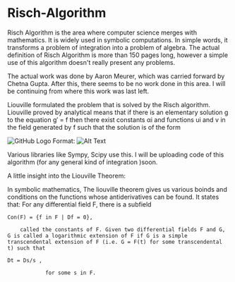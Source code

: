 # Risch-Algorithm

Risch Algorithm is the area where computer science merges with mathematics.
It is widely used in symbolic computations. In simple words, it transforms a problem of integration
into a problem of algebra. 
The actual definition of Risch Algorithm is more than 150 pages long, however a simple use of this algorithm
doesn't really present any problems.

The actual work was done by Aaron Meurer, which was carried forward by Chetna Gupta. After this, there seems to be no work done in this area. I will be continuing from where this work was last left.

Liouville formulated the problem that is solved by the Risch algorithm. Liouville proved by analytical means that if there is an elementary solution g to the equation g′ = f then there exist constants αi and functions ui and v in the field generated by f such that the solution is of the form

![GitHub Logo](https://wikimedia.org/api/rest_v1/media/math/render/svg/50212745bbdbd8433fbfe3fe035d4548ee454a87)
Format: ![Alt Text](url)
    
    
Various libraries like Sympy, Scipy use this.
I will be uploading code of this algorithm (for any general kind of integration )soon. 

A little insight into the Liouville Theorem:

In symbolic mathematics, The liouville theorem gives us various boinds and conditions on the functions whose
antiderivatives can be found. 
It states that:
For any differential field F, there is a subfield

    Con(F) = {f in F | Df = 0},
    
        called the constants of F. Given two differential fields F and G, G is called a logarithmic extension of F if G is a simple                 transcendental extension of F (i.e. G = F(t) for some transcendental t) such that

    Dt = Ds/s ,
         
                for some s in F.

